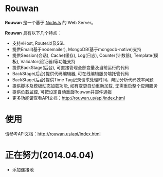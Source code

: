 Rouwan
========

**Rouwan** 是一个基于 [NodeJs](http://www.nodejs.org/) 的 Web Server。

**Rouwan** 具有以下几个特点：
* 支持vHost, Router以及SSL
* 提供Email(基于nodemailer), MongoDB(基于mongodb-native)支持
* 提供Session(会话), Cache(缓存), Log(日志), Counter(计数器), Template(模板), Validator(验证器)等功能支持
* 提供BackStage(后台), 可直接管理全部变量及当前运行的代码
* BackStage(后台)提供代码编辑器, 可在线编辑服务端托管代码
* BackStage(后台)提供Time Tag记录请求处理时间，帮助分析代码效率问题
* 提供脚本及模板动态加载功能, 如有变更自动重新加载, 无需重启整个应用服务
* 提供负载监控, 可按设定自动重启Rouwan并邮件通报
* 更多功能请查看API文档：http://rouwan.us/api/index.html

使用
========

请参考API文档：http://rouwan.us/api/index.html

正在努力(2014.04.04)
========

* 添加连接池